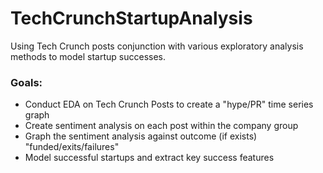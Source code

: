 # TechCrunchStartupAnalysis
Using Tech Crunch posts conjunction with various exploratory analysis methods to model startup successes.

### Goals:
- Conduct EDA on Tech Crunch Posts to create a "hype/PR" time series graph
- Create sentiment analysis on each post within the company group
- Graph the sentiment analysis against outcome (if exists) "funded/exits/failures"
- Model successful startups and extract key success features
